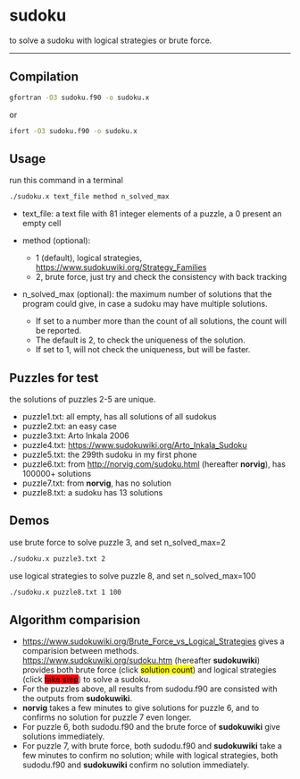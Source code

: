 # sudoku
to solve a sudoku with logical strategies or brute force.

-----------------------------
## Compilation
```bash
gfortran -O3 sudoku.f90 -o sudoku.x
```
or

```bash
ifort -O3 sudoku.f90 -o sudoku.x
```

## Usage
run this command in a terminal

```bash
./sudoku.x text_file method n_solved_max
```

* text_file: a text file with 81 integer elements of a puzzle, a 0 present an empty cell

* method (optional): 
  * 1 (default), logical strategies, https://www.sudokuwiki.org/Strategy_Families
  * 2, brute force, just try and check the consistency with back tracking
* n_solved_max (optional): 
the maximum number of solutions that the program could give, 
in case a sudoku may have multiple solutions. 
  * If set to a number more than the count of all solutions, the count will be reported. 
  * The default is 2, to check the uniqueness of the solution. 
  * If set to 1, will not check the uniqueness, but will be faster. 


## Puzzles for test
the solutions of puzzles 2-5 are unique.

* puzzle1.txt: all empty, has all solutions of all sudokus
* puzzle2.txt: an easy case
* puzzle3.txt: Arto Inkala 2006
* puzzle4.txt: https://www.sudokuwiki.org/Arto_Inkala_Sudoku
* puzzle5.txt: the 299th sudoku in my first phone
* puzzle6.txt: from http://norvig.com/sudoku.html (hereafter **norvig**), has 100000+ solutions
* puzzle7.txt: from **norvig**, has no solution
* puzzle8.txt: a sudoku has 13 solutions

## Demos

use brute force to solve puzzle 3, and set n_solved_max=2

```bash
./sudoku.x puzzle3.txt 2
```

use logical strategies to solve puzzle 8, and set n_solved_max=100

```bash
./sudoku.x puzzle8.txt 1 100
```

## Algorithm comparision 
* https://www.sudokuwiki.org/Brute_Force_vs_Logical_Strategies gives a comparision between methods.
https://www.sudokuwiki.org/sudoku.htm (hereafter **sudokuwiki**) provides both
brute force (click <mark style="background-color: #FFFF00">solution count</mark>) 
and logical strategies (click <mark style="background-color: #FF0000">take step</mark>) 
to solve a sudoku.
* For the puzzles above, all results from sudodu.f90 are consisted with the outputs from **sudokuwiki**.
* **norvig** takes a few minutes to give solutions for  puzzle 6, 
and to confirms no solution for puzzle 7 even longer.
* For puzzle 6, both sudodu.f90 and the brute force of **sudokuwiki** give solutions immediately.
* For puzzle 7, with brute force, both sudodu.f90 and **sudokuwiki** take a few minutes to confirm no solution; 
while with logical strategies, both sudodu.f90 and **sudokuwiki** confirm no solution immediately.
